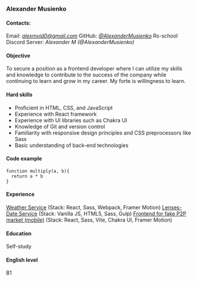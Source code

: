 ### Alexander Musienko 
#### Contacts: 
Email: *alexmvid0@gmail.com*
GitHub: *[@AlexanderMusienko](https://github.com/AlexanderMusienko)*
Rs-school Discord Server: *Alexander M (@AlexanderMusienko)*
#### Objective
To secure a position as a frontend developer where I can utilize my skills and knowledge to contribute to the success of the company while continuing to learn and grow in my career. My forte is willingness to learn.
#### Hard skills
* Proficient in HTML, CSS, and JavaScript
* Experience with React framework
* Experience with UI libraries such as Chakra UI
* Knowledge of Git and version control
* Familiarity with responsive design principles and CSS preprocessors like Sass
* Basic understanding of back-end technologies
#### Code example
```
function multiply(a, b){
  return a * b
}
```
#### Experience
[Weather Service](https://github.com/AlexanderMusienko/WeatherService) (Stack: React, Sass, Webpack, Framer Motion)
[Lenses-Date Service](https://github.com/AlexanderMusienko/LensesDateService) (Stack: Vanilla JS, HTML5, Sass, Gulp)
[Frontend for fake P2P market (mobile)](https://github.com/AlexanderMusienko/CryptoProject.git) (Stack: React, Sass, Vite, Chakra UI, Framer Motion)
#### Education
Self-study
#### English level
B1